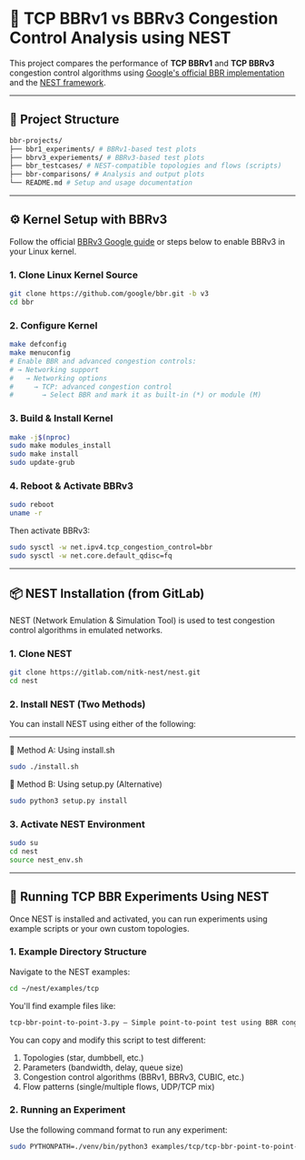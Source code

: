 # 📡 TCP BBRv1 vs BBRv3 Congestion Control Analysis using NEST

This project compares the performance of **TCP BBRv1** and **TCP BBRv3** congestion control algorithms using [Google's official BBR implementation](https://github.com/google/bbr/blob/v3/README.md) and the [NEST framework](https://gitlab.com/nitk-nest/nest).

---

## 📁 Project Structure
```bash
bbr-projects/
├── bbr1_experiments/ # BBRv1-based test plots
├── bbrv3_experiements/ # BBRv3-based test plots
├── bbr_testcases/ # NEST-compatible topologies and flows (scripts)
├── bbr-comparisons/ # Analysis and output plots
└── README.md # Setup and usage documentation
```

---

## ⚙️ Kernel Setup with BBRv3

Follow the official [BBRv3 Google guide](https://github.com/google/bbr/blob/v3/README.md) or steps below to enable BBRv3 in your Linux kernel.

### 1. Clone Linux Kernel Source

```bash
git clone https://github.com/google/bbr.git -b v3
cd bbr
```
### 2. Configure Kernel

```bash
make defconfig
make menuconfig
# Enable BBR and advanced congestion controls:
# → Networking support
#   → Networking options
#     → TCP: advanced congestion control
#       → Select BBR and mark it as built-in (*) or module (M)

```

### 3. Build & Install Kernel

```bash
make -j$(nproc)
sudo make modules_install
sudo make install
sudo update-grub
```

### 4. Reboot & Activate BBRv3
```bash
sudo reboot
uname -r
```

Then activate BBRv3:
```bash
sudo sysctl -w net.ipv4.tcp_congestion_control=bbr
sudo sysctl -w net.core.default_qdisc=fq
```
------------------------------------------------------------

## 📦 NEST Installation (from GitLab)

NEST (Network Emulation & Simulation Tool) is used to test congestion control algorithms in emulated networks.

### 1. Clone NEST

```bash
git clone https://gitlab.com/nitk-nest/nest.git
cd nest
```

### 2. Install NEST (Two Methods)

You can install NEST using either of the following:

---
🔹 Method A: Using install.sh
```bash
sudo ./install.sh
```
🔹 Method B: Using setup.py (Alternative)
```bash
sudo python3 setup.py install
```

### 3. Activate NEST Environment
```bash
sudo su
cd nest
source nest_env.sh
```

--------------------------------

## 🚀 Running TCP BBR Experiments Using NEST

Once NEST is installed and activated, you can run experiments using example scripts or your own custom topologies.

### 1. Example Directory Structure

Navigate to the NEST examples:
```bash
cd ~/nest/examples/tcp
```
You'll find example files like:
```bash
tcp-bbr-point-to-point-3.py – Simple point-to-point test using BBR congestion control.
```

You can copy and modify this script to test different:
   1. Topologies (star, dumbbell, etc.)
   2. Parameters (bandwidth, delay, queue size)
   3. Congestion control algorithms (BBRv1, BBRv3, CUBIC, etc.)
   4. Flow patterns (single/multiple flows, UDP/TCP mix)

### 2. Running an Experiment
Use the following command format to run any experiment:
```bash
sudo PYTHONPATH=./venv/bin/python3 examples/tcp/tcp-bbr-point-to-point-3.py
```